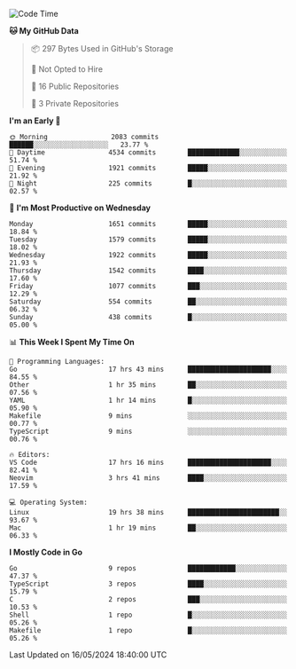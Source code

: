 <!--START_SECTION:waka-->
![Code Time](http://img.shields.io/badge/Code%20Time-615%20hrs%2048%20mins-blue)

**🐱 My GitHub Data** 

> 📦 297 Bytes Used in GitHub's Storage 
 > 
> 🚫 Not Opted to Hire
 > 
> 📜 16 Public Repositories 
 > 
> 🔑 3 Private Repositories 
 > 
**I'm an Early 🐤** 

```text
🌞 Morning                2083 commits        ██████░░░░░░░░░░░░░░░░░░░   23.77 % 
🌆 Daytime                4534 commits        █████████████░░░░░░░░░░░░   51.74 % 
🌃 Evening                1921 commits        █████░░░░░░░░░░░░░░░░░░░░   21.92 % 
🌙 Night                  225 commits         █░░░░░░░░░░░░░░░░░░░░░░░░   02.57 % 
```
📅 **I'm Most Productive on Wednesday** 

```text
Monday                   1651 commits        █████░░░░░░░░░░░░░░░░░░░░   18.84 % 
Tuesday                  1579 commits        █████░░░░░░░░░░░░░░░░░░░░   18.02 % 
Wednesday                1922 commits        █████░░░░░░░░░░░░░░░░░░░░   21.93 % 
Thursday                 1542 commits        ████░░░░░░░░░░░░░░░░░░░░░   17.60 % 
Friday                   1077 commits        ███░░░░░░░░░░░░░░░░░░░░░░   12.29 % 
Saturday                 554 commits         ██░░░░░░░░░░░░░░░░░░░░░░░   06.32 % 
Sunday                   438 commits         █░░░░░░░░░░░░░░░░░░░░░░░░   05.00 % 
```


📊 **This Week I Spent My Time On** 

```text
💬 Programming Languages: 
Go                       17 hrs 43 mins      █████████████████████░░░░   84.55 % 
Other                    1 hr 35 mins        ██░░░░░░░░░░░░░░░░░░░░░░░   07.56 % 
YAML                     1 hr 14 mins        █░░░░░░░░░░░░░░░░░░░░░░░░   05.90 % 
Makefile                 9 mins              ░░░░░░░░░░░░░░░░░░░░░░░░░   00.77 % 
TypeScript               9 mins              ░░░░░░░░░░░░░░░░░░░░░░░░░   00.76 % 

🔥 Editors: 
VS Code                  17 hrs 16 mins      █████████████████████░░░░   82.41 % 
Neovim                   3 hrs 41 mins       ████░░░░░░░░░░░░░░░░░░░░░   17.59 % 

💻 Operating System: 
Linux                    19 hrs 38 mins      ███████████████████████░░   93.67 % 
Mac                      1 hr 19 mins        ██░░░░░░░░░░░░░░░░░░░░░░░   06.33 % 
```

**I Mostly Code in Go** 

```text
Go                       9 repos             ████████████░░░░░░░░░░░░░   47.37 % 
TypeScript               3 repos             ████░░░░░░░░░░░░░░░░░░░░░   15.79 % 
C                        2 repos             ███░░░░░░░░░░░░░░░░░░░░░░   10.53 % 
Shell                    1 repo              █░░░░░░░░░░░░░░░░░░░░░░░░   05.26 % 
Makefile                 1 repo              █░░░░░░░░░░░░░░░░░░░░░░░░   05.26 % 
```




 Last Updated on 16/05/2024 18:40:00 UTC
<!--END_SECTION:waka-->
